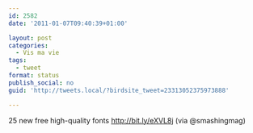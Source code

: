 ```yaml
---
id: 2582
date: '2011-01-07T09:40:39+01:00'

layout: post
categories:
  - Vis ma vie
tags:
  - tweet
format: status
publish_social: no
guid: 'http://tweets.local/?birdsite_tweet=23313052375973888'

---
```


25 new free high-quality fonts http://bit.ly/eXVL8j (via @smashingmag)